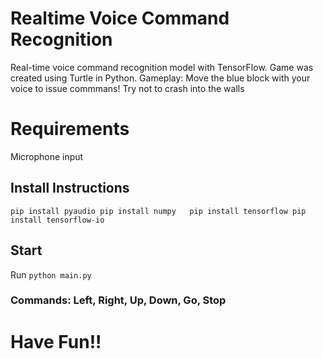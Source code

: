 # Realtime Voice Command Recognition
Real-time voice command recognition model with TensorFlow. Game was created using Turtle in Python. 
Gameplay: Move the blue block with your voice to issue commmans! Try not to crash into the walls

# Requirements
Microphone input

## Install Instructions
`pip install pyaudio
pip install numpy  
pip install tensorflow
pip install tensorflow-io` 

## Start
Run `python main.py`

### Commands: Left, Right, Up, Down, Go, Stop

# Have Fun!!
